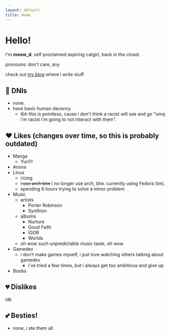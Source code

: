 ```yaml
---
layout: default
title: Home
---
```


# Hello!
I'm **meow_d**. self proclaimed aspiring catgirl, back in the closet.

pronouns: don't care, any

check out [my blog](/blog) where i write stuff

## 🚫 DNIs
- none.
- have basic human decency
  - tbh this is pointless, cause i don't think a racist will see and go "omq i'm racist i'm going to not interact with them".

## ❤️ Likes (changes over time, so this is probably outdated)
- Manga
  - Yuri!!!
- Anime
- Linux
  - ricing
  - ~~i use arch btw~~ i no longer use arch, btw. currently using Fedora (tm).
  - spending 6 hours trying to solve a minor problem
- Music
  - artists
    - Porter Robinson
    - Synthion
  - albums
    - Nurture
    - Good Faith
    - IGOR
    - Worlds
  - oh wow such unpredictable music taste, oh wow
- Gamedev
  - i don't make games myself, i just love watching others talking about gamedev
    - i've tried a few times, but i always get too ambitious and give up
- Boobs

## 💔 Dislikes
idk

## 💕 Besties!
- none, i ate them all
